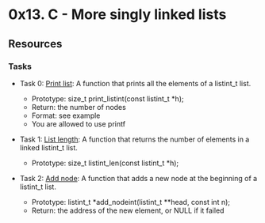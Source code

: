 # 0x13. C - More singly linked lists
## Resources
### Tasks

+ Task 0: [Print list](https://github.com/Hiluhree/alx-low_level_programming/blob/master/0x13-more_singly_linked_lists/0-print_listint.c): A function that prints all the elements of a listint_t list.

	+ Prototype: size_t print_listint(const listint_t \*h);
	+ Return: the number of nodes
	+ Format: see example
	+ You are allowed to use printf
+ Task 1: [List length](https://github.com/Hiluhree/alx-low_level_programming/blob/master/0x13-more_singly_linked_lists/1-listint_len.c): A function that returns the number of elements in a linked listint_t list.

	+ Prototype: size_t listint_len(const listint_t \*h);
+ Task 2: [Add node](): A function that adds a new node at the beginning of a listint_t list.

	+ Prototype: listint_t \*add_nodeint(listint_t \*\*head, const int n);
	+ Return: the address of the new element, or NULL if it failed
